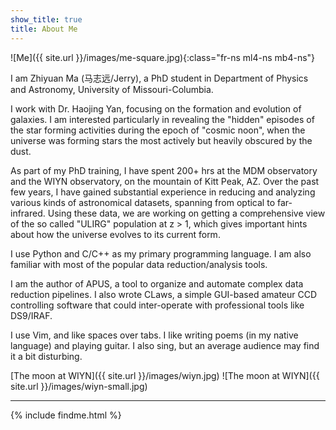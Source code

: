 ```yaml
---
show_title: true
title: About Me
---
```


![Me]({{ site.url }}/images/me-square.jpg){:class="fr-ns ml4-ns mb4-ns"}


I am Zhiyuan Ma (马志远/Jerry), a PhD student in Department of Physics and
Astronomy, University of Missouri-Columbia.

I work with Dr. Haojing Yan, focusing on the formation and evolution of
galaxies. I am interested particularly in revealing the "hidden" episodes of
the star forming activities during the epoch of "cosmic noon", when the
universe was forming stars the most actively but heavily obscured by the dust.

As part of my PhD training, I have spent 200+ hrs at the MDM observatory and
the WIYN observatory, on the mountain of Kitt Peak, AZ. Over the past few
years, I have gained substantial experience in reducing and analyzing various
kinds of astronomical datasets, spanning from optical to far-infrared. Using
these data, we are working on getting a comprehensive view of the so called
"ULIRG" population at z > 1, which gives important hints about how the universe
evolves to its current form.

I use Python and C/C++ as my primary programming language. I am also familiar
with most of the popular data reduction/analysis tools.

I am the author of APUS, a tool to organize and automate complex data
reduction pipelines. I also wrote CLaws, a simple GUI-based amateur CCD
controlling software that could inter-operate with professional tools like
DS9/IRAF.

I use Vim, and like spaces over tabs. I like writing poems (in my native
language) and playing guitar. I also sing, but an average audience may find it
a bit disturbing.

[The moon at WIYN]({{ site.url }}/images/wiyn.jpg)
![The moon at WIYN]({{ site.url }}/images/wiyn-small.jpg)

---

{% include findme.html %}
